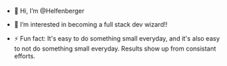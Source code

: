 - 👋 Hi, I’m @Helfenberger
- 👀 I’m interested in becoming a full stack dev wizard!!

- ⚡ Fun fact: It's easy to do something small everyday, and it's also easy to not do something small everyday. Results show up from consistant efforts.
<!---
Helfenberger/Helfenberger is a ✨ special ✨ repository because its `README.md` (this file) appears on your GitHub profile.
You can click the Preview link to take a look at your changes.
--->
